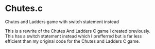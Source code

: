 # Chutes.c
Chutes and Ladders game with switch statement instead

This is a rewrite of the Chutes And Ladders C game I created previously. This has a 
switch statement instead which I prefferred but is far less efficient than my original
code for the Chutes and Ladders C game. 
